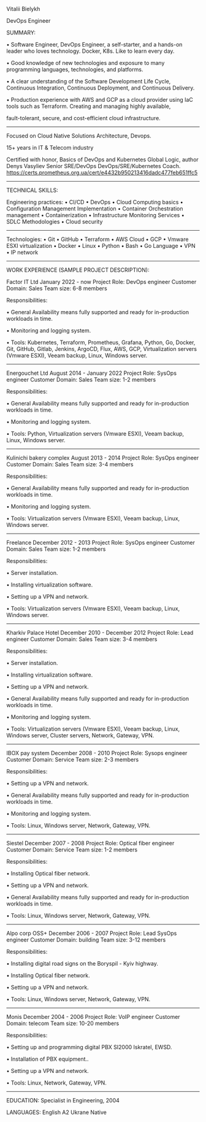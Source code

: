 Vitalii Bielykh

DevOps Engineer

SUMMARY:

•	Software Engineer, DevOps Engineer, a self-starter, and a hands-on leader who loves technology. Docker, K8s. Like to learn every day.

•	Good knowledge of new technologies and exposure to many programming languages, technologies, and platforms.

•	A clear understanding of the Software Development Life Cycle, Continuous Integration, Continuous Deployment, and Continuous Delivery.

•	Production experience with AWS and GCP as a cloud provider using IaC tools such as Terraform. Creating and managing highly available,
  
  fault-tolerant, secure, and cost-efficient cloud infrastructure.

******************************

Focused on Cloud Native Solutions Architecture, Devops.

15+ years in IT & Telecom industry

Certified with honor, Basics of DevOps and Kubernetes Global Logic, author Denys Vasyliev Senior SRE/DevOps DevOps/SRE/Kubernetes Coach.
https://certs.prometheus.org.ua/cert/e4432b950213416dadc477feb651ffc5

******************************

TECHNICAL SKILLS:

Engineering practices:
•	CI/CD
•	DevOps
•	Cloud Computing basics
•	Configuration Management Implementation
•	Container Orchestration management
•	Containerization
•	Infrastructure Monitoring Services
•	SDLC Methodologies
•	Cloud security

******************************

Technologies:
•	Git
•	GitHub
•	Terraform
•	AWS Cloud
•	GCP
•	Vmware ESXI virtualization
•	Docker
•	Linux
•	Python
•	Bash
•	Go Language
•	VPN
•	IP network

******************************

WORK EXPERIENCE (SAMPLE PROJECT DESCRIPTION):

Factor IT Ltd
January 2022 - now
Project Role: DevOps engineer
Customer Domain: Sales
Team size: 6-8 members

Responsibilities:

•	General Availability means fully supported and ready for in-production workloads in time.

•	Monitoring and logging system.

• Tools:  Kubernetes, Terraform, Prometheus, Grafana, Python, Go, Docker, Git, GitHub, Gitlab, Jenkins, ArgoCD, Flux, AWS, GCP, Virtualization servers (Vmware ESXI), Veeam backup, Linux, Windows server.

******************************

Energouchet Ltd
August 2014 - January 2022
Project Role: SysOps engineer
Customer Domain: Sales
Team size: 1-2 members

Responsibilities:

•	General Availability means fully supported and ready for in-production workloads in time.

•	Monitoring and logging system.

• Tools:  Python, Virtualization servers (Vmware ESXI), Veeam backup, Linux, Windows server.

******************************

Kulinichi bakery complex
August 2013 - 2014
Project Role: SysOps engineer
Customer Domain: Sales
Team size: 3-4 members

Responsibilities:

•	General Availability means fully supported and ready for in-production workloads in time.

•	Monitoring and logging system.

• Tools:  Virtualization servers (Vmware ESXI), Veeam backup, Linux, Windows server.

******************************

Freelance
December 2012 - 2013
Project Role: SysOps engineer
Customer Domain: Sales
Team size: 1-2 members

Responsibilities:

•	Server installation.

•	Installing virtualization software.

•	Setting up a VPN and network.

• Tools:  Virtualization servers (Vmware ESXI), Veeam backup, Linux, Windows server.

******************************

Kharkiv Palace Hotel
December 2010 - December 2012
Project Role: Lead engineer
Customer Domain: Sales
Team size: 3-4 members

Responsibilities:

•	Server installation.

•	Installing virtualization software.

•	Setting up a VPN and network.

•	General Availability means fully supported and ready for in-production workloads in time.

•	Monitoring and logging system.

• Tools:  Virtualization servers (Vmware ESXI), Veeam backup, Linux, Windows server, Cluster servers, Network, Gateway, VPN.

******************************

IBOX pay system
December 2008 - 2010
Project Role: Sysops engineer
Customer Domain: Service
Team size: 2-3 members

Responsibilities:

•	Setting up a VPN and network.

•	General Availability means fully supported and ready for in-production workloads in time.

•	Monitoring and logging system.

• Tools:  Linux, Windows server, Network, Gateway, VPN.

******************************

Siestel
December 2007 - 2008
Project Role: Optical fiber engineer
Customer Domain: Service
Team size: 1-2 members

Responsibilities:

•	Installing Optical fiber network.

•	Setting up a VPN and network.

•	General Availability means fully supported and ready for in-production workloads in time.

• Tools:  Linux, Windows server, Network, Gateway, VPN.

******************************

Alpo corp OSS+
December 2006 - 2007
Project Role: Lead SysOps engineer
Customer Domain: building
Team size: 3-12 members

Responsibilities:

•	Installing digital road signs on the Boryspil - Kyiv highway.

•	Installing Optical fiber network.

•	Setting up a VPN and network.

• Tools:  Linux, Windows server, Network, Gateway, VPN.

******************************

Monis
December 2004 - 2006
Project Role: VoIP engineer
Customer Domain: telecom
Team size: 10-20 members

Responsibilities:

•	Setting up and programming digital PBX SI2000 Iskratel, EWSD.

•	Installation of PBX equipment..

•	Setting up a VPN and network.

• Tools:  Linux, Network, Gateway, VPN.

******************************




EDUCATION:
Specialist in Engineering, 2004

LANGUAGES:
English A2
Ukrane Native
